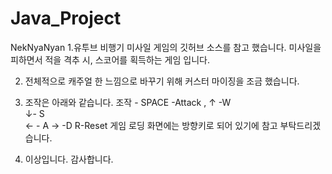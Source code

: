 # Java_Project

NekNyaNyan
1.유투브 비행기 미사일 게임의 깃허브 소스를 참고 했습니다.
미사일을 피하면서 적을 격추 시, 스코어를 획득하는 게임 입니다.

2. 전체적으로 캐주얼 한 느낌으로 바꾸기 위해  커스터 마이징을 조금 했습니다. 

3. 조작은 아래와 같습니다.
조작 - SPACE -Attack  , 
      ↑ -W  
      ↓- S  
      ← - A 
      →  -D
      R-Reset
게임 로딩 화면에는 방향키로 되어 있기에 참고 부탁드리겠습니다. 
     

      
5. 이상입니다. 감사합니다.  
